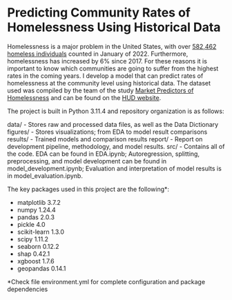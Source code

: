 # Predicting Community Rates of Homelessness Using Historical Data
Homelessness is a major problem in the United States, with over [582,462 homeless individuals](https://endhomelessness.org/homelessness-in-america/homelessness-statistics/state-of-homelessness/) counted in January of 2022. Furthermore, homelessness has increased by 6% since 2017. For these reasons it is important to know which communities are going to suffer from the highest rates in the coming years. I develop a model that can predict rates of homelessness at the community level using historical data. The dataset used was compiled by the team of the study [Market Predictors of Homelessness](https://www.huduser.gov/portal/sites/default/files/pdf/Market-Predictors-of-Homelessness.pdf) and can be found on the [HUD website](https://www.huduser.gov/portal/datasets/hpmd.html). 

The project is built in Python 3.11.4 and repository organization is as follows:

data/ - Stores raw and processed data files, as well as the Data Dictionary
figures/ - Stores visualizations; from EDA to model result comparisons
results/ - Trained models and comparison results
report/ - Report on development pipeline, methodology, and model results.
src/ - Contains all of the code. EDA can be found in EDA.ipynb; Autoregression, splitting, preprocessing, and model development can be found in model_development.ipynb; Evaluation and interpretation of model results is in model_evaluation.ipynb.

The key packages used in this project are the following*:
  
- matplotlib 3.7.2  
- numpy 1.24.4  
- pandas 2.0.3  
- pickle 4.0  
- scikit-learn 1.3.0  
- scipy 1.11.2  
- seaborn 0.12.2  
- shap 0.42.1  
- xgboost 1.7.6  
- geopandas 0.14.1  
  
*Check file environment.yml for complete configuration and package dependencies